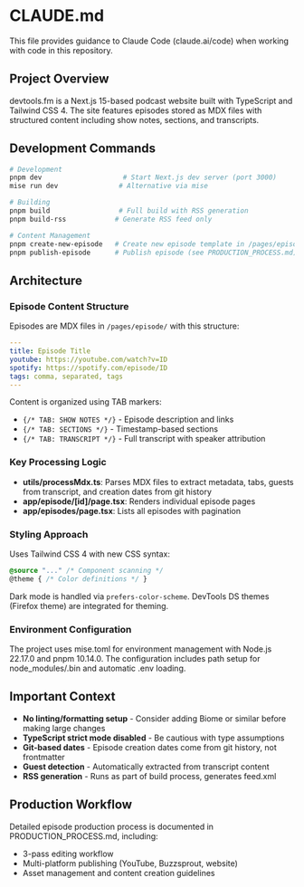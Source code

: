 # CLAUDE.md

This file provides guidance to Claude Code (claude.ai/code) when working with code in this repository.

## Project Overview

devtools.fm is a Next.js 15-based podcast website built with TypeScript and Tailwind CSS 4. The site features episodes stored as MDX files with structured content including show notes, sections, and transcripts.

## Development Commands

```bash
# Development
pnpm dev                    # Start Next.js dev server (port 3000)
mise run dev               # Alternative via mise

# Building  
pnpm build                 # Full build with RSS generation
pnpm build-rss            # Generate RSS feed only

# Content Management
pnpm create-new-episode   # Create new episode template in /pages/episode/
pnpm publish-episode      # Publish episode (see PRODUCTION_PROCESS.md)
```

## Architecture

### Episode Content Structure

Episodes are MDX files in `/pages/episode/` with this structure:
```yaml
---
title: Episode Title
youtube: https://youtube.com/watch?v=ID
spotify: https://spotify.com/episode/ID  
tags: comma, separated, tags
---
```

Content is organized using TAB markers:
- `{/* TAB: SHOW NOTES */}` - Episode description and links
- `{/* TAB: SECTIONS */}` - Timestamp-based sections  
- `{/* TAB: TRANSCRIPT */}` - Full transcript with speaker attribution

### Key Processing Logic

- **utils/processMdx.ts**: Parses MDX files to extract metadata, tabs, guests from transcript, and creation dates from git history
- **app/episode/[id]/page.tsx**: Renders individual episode pages
- **app/episodes/page.tsx**: Lists all episodes with pagination

### Styling Approach

Uses Tailwind CSS 4 with new CSS syntax:
```css
@source "..." /* Component scanning */
@theme { /* Color definitions */ }
```

Dark mode is handled via `prefers-color-scheme`. DevTools DS themes (Firefox theme) are integrated for theming.

### Environment Configuration

The project uses mise.toml for environment management with Node.js 22.17.0 and pnpm 10.14.0. The configuration includes path setup for node_modules/.bin and automatic .env loading.

## Important Context

- **No linting/formatting setup** - Consider adding Biome or similar before making large changes
- **TypeScript strict mode disabled** - Be cautious with type assumptions
- **Git-based dates** - Episode creation dates come from git history, not frontmatter
- **Guest detection** - Automatically extracted from transcript content
- **RSS generation** - Runs as part of build process, generates feed.xml

## Production Workflow

Detailed episode production process is documented in PRODUCTION_PROCESS.md, including:
- 3-pass editing workflow
- Multi-platform publishing (YouTube, Buzzsprout, website)
- Asset management and content creation guidelines